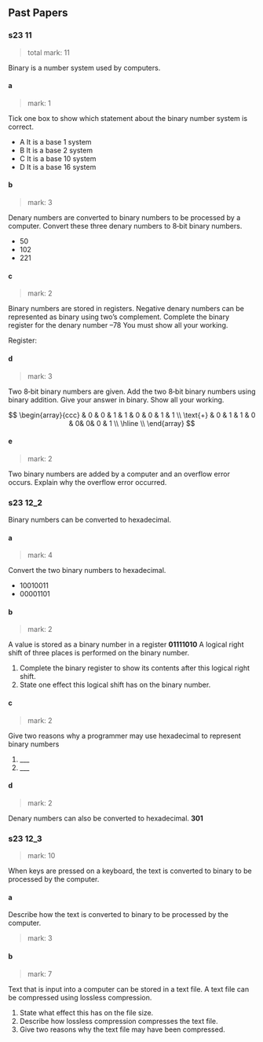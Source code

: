 ## Past Papers
### s23 11
> total mark: 11

Binary is a number system used by computers.

#### a
> mark: 1

Tick one box to show which statement about the binary number system is correct.
- A It is a base 1 system
- B It is a base 2 system
- C It is a base 10 system
- D It is a base 16 system

#### b
> mark: 3

Denary numbers are converted to binary numbers to be processed by a computer.
Convert these three denary numbers to 8‑bit binary numbers.
- 50
- 102
- 221 

#### c
> mark: 2

Binary numbers are stored in registers.
Negative denary numbers can be represented as binary using two’s complement.
Complete the binary register for the denary number –78
You must show all your working.

Register: 

#### d
> mark: 3

Two 8‑bit binary numbers are given.
Add the two 8‑bit binary numbers using binary addition.
Give your answer in binary. Show all your working.

$$
\begin{array}{ccc}
 & 0 & 0 & 1 & 1 & 0 & 0 & 1 & 1 \\
\text{+} & 0 & 1 & 1 & 0 & 0& 0& 0 & 1 \\
\hline \\
\end{array}
$$

#### e
> mark: 2

Two binary numbers are added by a computer and an overflow error occurs.
Explain why the overflow error occurred.

### s23 12_2

Binary numbers can be converted to hexadecimal.
#### a
> mark: 4

Convert the two binary numbers to hexadecimal.
- 10010011
- 00001101

#### b
> mark: 2

A value is stored as a binary number in a register
**01111010**
A logical right shift of three places is performed on the binary number.
1. Complete the binary register to show its contents after this logical right shift.
2. State one effect this logical shift has on the binary number.

#### c
> mark: 2

Give two reasons why a programmer may use hexadecimal to represent binary numbers
1. \___
2. \___

#### d
> mark: 2

Denary numbers can also be converted to hexadecimal.
**301**

### s23 12_3
> mark: 10

When keys are pressed on a keyboard, the text is converted to binary to be processed by the computer.

#### a
Describe how the text is converted to binary to be processed by the computer.
> mark: 3

#### b
> mark: 7

Text that is input into a computer can be stored in a text file.
A text file can be compressed using lossless compression.

1. State what effect this has on the file size.
2. Describe how lossless compression compresses the text file.
3. Give two reasons why the text file may have been compressed.